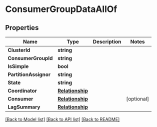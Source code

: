 # ConsumerGroupDataAllOf

## Properties

Name | Type | Description | Notes
------------ | ------------- | ------------- | -------------
**ClusterId** | **string** |  | 
**ConsumerGroupId** | **string** |  | 
**IsSimple** | **bool** |  | 
**PartitionAssignor** | **string** |  | 
**State** | **string** |  | 
**Coordinator** | [**Relationship**](Relationship.md) |  | 
**Consumer** | [**Relationship**](Relationship.md) |  | [optional] 
**LagSummary** | [**Relationship**](Relationship.md) |  | 

[[Back to Model list]](../README.md#documentation-for-models) [[Back to API list]](../README.md#documentation-for-api-endpoints) [[Back to README]](../README.md)


